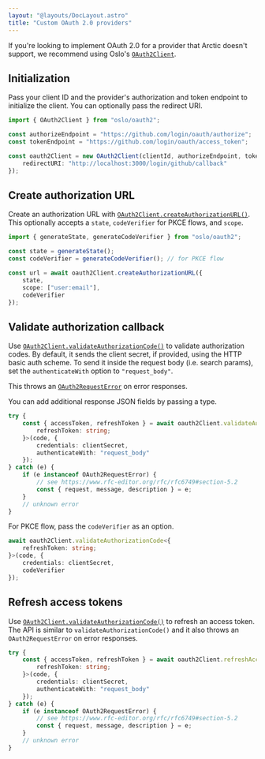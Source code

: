 ```yaml
---
layout: "@layouts/DocLayout.astro"
title: "Custom OAuth 2.0 providers"
---
```


If you're looking to implement OAuth 2.0 for a provider that Arctic doesn't support, we recommend using Oslo's [`OAuth2Client`]().

## Initialization

Pass your client ID and the provider's authorization and token endpoint to initialize the client. You can optionally pass the redirect URI.

```ts
import { OAuth2Client } from "oslo/oauth2";

const authorizeEndpoint = "https://github.com/login/oauth/authorize";
const tokenEndpoint = "https://github.com/login/oauth/access_token";

const oauth2Client = new OAuth2Client(clientId, authorizeEndpoint, tokenEndpoint, {
	redirectURI: "http://localhost:3000/login/github/callback"
});
```

## Create authorization URL

Create an authorization URL with [`OAuth2Client.createAuthorizationURL()`](). This optionally accepts a `state`, `codeVerifier` for PKCE flows, and `scope`.

```ts
import { generateState, generateCodeVerifier } from "oslo/oauth2";

const state = generateState();
const codeVerifier = generateCodeVerifier(); // for PKCE flow

const url = await oauth2Client.createAuthorizationURL({
	state,
	scope: ["user:email"],
	codeVerifier
});
```

## Validate authorization callback

Use [`OAuth2Client.validateAuthorizationCode()`]() to validate authorization codes. By default, it sends the client secret, if provided, using the HTTP basic auth scheme. To send it inside the request body (i.e. search params), set the `authenticateWith` option to `"request_body"`.

This throws an [`OAuth2RequestError`]() on error responses.

You can add additional response JSON fields by passing a type.

```ts
try {
	const { accessToken, refreshToken } = await oauth2Client.validateAuthorizationCode<{
		refreshToken: string;
	}>(code, {
		credentials: clientSecret,
		authenticateWith: "request_body"
	});
} catch (e) {
	if (e instanceof OAuth2RequestError) {
		// see https://www.rfc-editor.org/rfc/rfc6749#section-5.2
		const { request, message, description } = e;
	}
	// unknown error
}
```

For PKCE flow, pass the `codeVerifier` as an option.

```ts
await oauth2Client.validateAuthorizationCode<{
	refreshToken: string;
}>(code, {
	credentials: clientSecret,
	codeVerifier
});
```

## Refresh access tokens

Use [`OAuth2Client.validateAuthorizationCode()`]() to refresh an access token. The API is similar to `validateAuthorizationCode()` and it also throws an `OAuth2RequestError` on error responses.

```ts
try {
	const { accessToken, refreshToken } = await oauth2Client.refreshAccessToken<{
		refreshToken: string;
	}>(code, {
		credentials: clientSecret,
		authenticateWith: "request_body"
	});
} catch (e) {
	if (e instanceof OAuth2RequestError) {
		// see https://www.rfc-editor.org/rfc/rfc6749#section-5.2
		const { request, message, description } = e;
	}
	// unknown error
}
```
